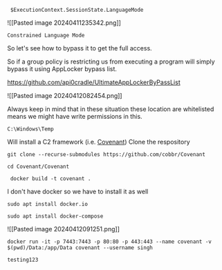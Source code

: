 
```
 $ExecutionContext.SessionState.LanguageMode
```
![[Pasted image 20240411235342.png]]

```
Constrained Language Mode
```

So let's see how to bypass it to get the full access.

So if a group policy is restricting us from executing a program will simply bypass it using AppLocker bypass list.

https://github.com/api0cradle/UltimateAppLockerByPassList

![[Pasted image 20240412082454.png]]

Always keep in mind that in these situation these location are whitelisted means we might have write permissions in this.
```
C:\Windows\Temp
```


Will install a C2 framework (i.e. [Covenant](https://github.com/cobbr/Covenant))
Clone the respository
```
git clone --recurse-submodules https://github.com/cobbr/Covenant
```

```
cd Covenant/Covenant
```

```
 docker build -t covenant .
```

I don't have docker so we have to install it as well

```
sudo apt install docker.io
```

```
sudo apt install docker-compose
```

![[Pasted image 20240412091251.png]]

```
docker run -it -p 7443:7443 -p 80:80 -p 443:443 --name covenant -v $(pwd)/Data:/app/Data covenant --username singh
```

```
testing123
```

